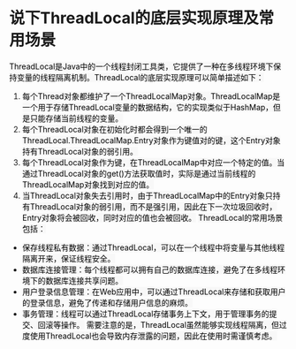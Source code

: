 # 说下ThreadLocal的底层实现原理及常用场景
<font style="color:rgb(0, 0, 0);background-color:rgb(248, 248, 248);">ThreadLocal是Java中的一个线程封闭工具类，它提供了一种在多线程环境下保持变量的线程隔离机制。ThreadLocal的底层实现原理可以简单描述如下：</font>
1. <font style="color:rgb(0, 0, 0);background-color:rgb(248, 248, 248);">每个Thread对象都维护了一个ThreadLocalMap对象。ThreadLocalMap是一个用于存储ThreadLocal变量的数据结构，它的实现类似于HashMap，但是只能存储当前线程的变量。</font>
2. <font style="color:rgb(0, 0, 0);background-color:rgb(248, 248, 248);">每个ThreadLocal对象在初始化时都会得到一个唯一的ThreadLocal.ThreadLocalMap.Entry对象作为键值对的键，这个Entry对象持有ThreadLocal对象的弱引用。</font>
3. <font style="color:rgb(0, 0, 0);background-color:rgb(248, 248, 248);">每个ThreadLocal对象作为键，在ThreadLocalMap中对应一个特定的值。当通过ThreadLocal对象的get()方法获取值时，实际是通过当前线程的ThreadLocalMap对象找到对应的值。</font>
4. <font style="color:rgb(0, 0, 0);background-color:rgb(248, 248, 248);">当ThreadLocal对象失去引用时，由于ThreadLocalMap中的Entry对象只持有ThreadLocal对象的弱引用，而不是强引用，因此在下一次垃圾回收时，Entry对象将会被回收，同时对应的值也会被回收。</font>
<font style="color:rgb(0, 0, 0);background-color:rgb(248, 248, 248);">ThreadLocal的常用场景包括：</font>
+ <font style="color:rgb(0, 0, 0);background-color:rgb(248, 248, 248);">保存线程私有数据：通过ThreadLocal，可以在一个线程中将变量与其他线程隔离开来，保证线程安全。</font>
+ <font style="color:rgb(0, 0, 0);background-color:rgb(248, 248, 248);">数据库连接管理：每个线程都可以拥有自己的数据库连接，避免了在多线程环境下的数据库连接共享问题。</font>
+ <font style="color:rgb(0, 0, 0);background-color:rgb(248, 248, 248);">用户登录信息管理：在Web应用中，可以通过ThreadLocal来存储和获取用户的登录信息，避免了传递和存储用户信息的麻烦。</font>
+ <font style="color:rgb(0, 0, 0);background-color:rgb(248, 248, 248);">事务管理：线程可以通过ThreadLocal存储事务上下文，用于管理事务的提交、回滚等操作。</font>
<font style="color:rgb(0, 0, 0);background-color:rgb(248, 248, 248);">需要注意的是，ThreadLocal虽然能够实现线程隔离，但过度使用ThreadLocal也会导致内存泄露的问题，因此在使用时需谨慎考虑。</font>
